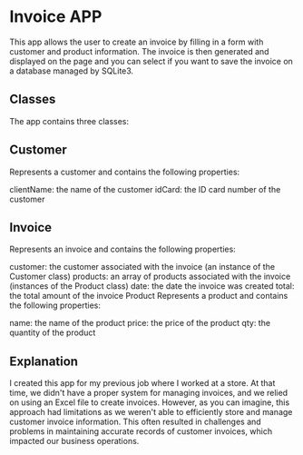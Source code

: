 # Invoice APP

This app allows the user to create an invoice by filling in a form with customer and product information. The invoice is then generated and displayed on the page and you can select if you want to save the invoice on a database managed by SQLite3.

## Classes

The app contains three classes:

## Customer

Represents a customer and contains the following properties:

clientName: the name of the customer
idCard: the ID card number of the customer

## Invoice

Represents an invoice and contains the following properties:

customer: the customer associated with the invoice (an instance of the Customer class)
products: an array of products associated with the invoice (instances of the Product class)
date: the date the invoice was created
total: the total amount of the invoice
Product
Represents a product and contains the following properties:

name: the name of the product
price: the price of the product
qty: the quantity of the product

## Explanation

I created this app for my previous job where I worked at a store. At that time, we didn't have a proper system for managing invoices, and we relied on using an Excel file to create invoices. However, as you can imagine, this approach had limitations as we weren't able to efficiently store and manage customer invoice information. This often resulted in challenges and problems in maintaining accurate records of customer invoices, which impacted our business operations.
